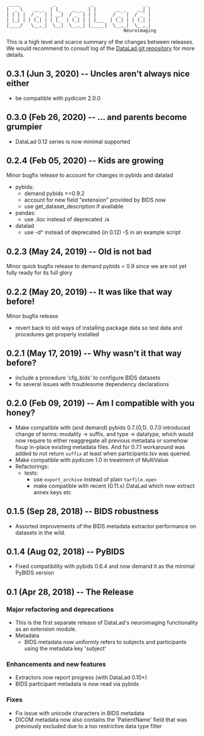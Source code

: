      ____            _             _                   _ 
    |  _ \    __ _  | |_    __ _  | |       __ _    __| |
    | | | |  / _` | | __|  / _` | | |      / _` |  / _` |
    | |_| | | (_| | | |_  | (_| | | |___  | (_| | | (_| |
    |____/   \__,_|  \__|  \__,_| |_____|  \__,_|  \__,_|
                                               Neuroimaging

This is a high level and scarce summary of the changes between releases.  We
would recommend to consult log of the [DataLad git
repository](http://github.com/datalad/datalad-neuroimaging) for more details.

## 0.3.1 (Jun 3, 2020) -- Uncles aren't always nice either

- be compatible with pydicom 2.0.0

## 0.3.0 (Feb 26, 2020) -- ... and parents become grumpier

- DataLad 0.12 series is now minimal supported

## 0.2.4 (Feb 05, 2020) -- Kids are growing

Minor bugfix release to account for changes in pybids and datalad

- pybids:
  - demand pybids >=0.9.2
  - account for new field  "extension" provided by BIDS now
  - use get_dataset_description if available
- pandas:
  - use .iloc instead of deprecated .ix
- datalad
  - use -d^ instead of deprecated (in 0.12) -S in an example script

## 0.2.3 (May 24, 2019) -- Old is not bad

Minor quick bugfix release to demand pybids < 0.9 since we are not yet fully
ready for its full glory

## 0.2.2 (May 20, 2019) -- It was like that way before!

Minor bugfix release
- revert back to old ways of installing package data so test data and procedures
  get properly installed

## 0.2.1 (May 17, 2019) -- Why wasn't it that way before?

- include a procedure 'cfg_bids' to configure BIDS datasets
- fix several issues with troublesome dependency declarations

## 0.2.0 (Feb 09, 2019) -- Am I compatible with you honey?

- Make compatible with (and demand) pybids 0.7.{0,1}.  0.7.0 introduced
  change of terms: modality -> suffix, and type -> datatype, which would now
  require to either reaggregate all previous metadata or somehow fixup
  in-place existing metadata files. And for 0.7.1 workaround was added to
  not return `suffix` at least when participants.tsv was queried.
- Make compatible with pydicom 1.0 in treatment of MultiValue
- Refactorings:
  - tests: 
    - use `export_archive` instead of plain `tarfile.open`
    - make compatible with recent (0.11.x) DataLad which now extract annex
      keys etc

## 0.1.5 (Sep 28, 2018) -- BIDS robustness

- Assorted improvements of the BIDS metadata extractor performance on datasets
  in the wild.

## 0.1.4 (Aug 02, 2018) -- PyBIDS

- Fixed compatibility with pybids 0.6.4 and now demand it as the minimal
  PyBIDS version

## 0.1 (Apr 28, 2018) -- The Release

### Major refactoring and deprecations

- This is the first separate release of DataLad's neuroimaging functionality as an
  extension module.
- Metadata
  - BIDS metadata now uniformly refers to subjects and participants using the
    metadata key 'subject' 

### Enhancements and new features

- Extractors now report progress (with DataLad 0.10+)
- BIDS participant metadata is now read via pybids

### Fixes

- Fix issue with unicode characters in BIDS metadata
- DICOM metadata now also contains the 'PatientName' field that was previously
  excluded due to a too restrictive data type filter
